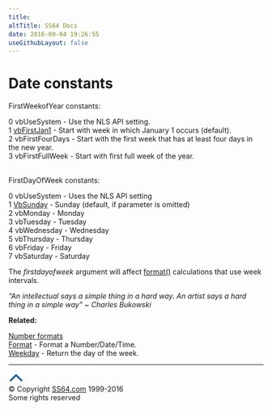 ```yaml
---
title:
altTitle: SS64 Docs
date: 2016-09-04 19:26:55
useGithubLayout: false
---
```

<!-- #BeginLibraryItem "/Library/head_access.lbi" --><!-- #EndLibraryItem --><h1>Date constants</h1>
<p>FirstWeekofYear constants:</p>
<p><span class="code">0 </span>vbUseSystem - Use the NLS API setting.<br>
<span class="code">1 </span><u>vbFirstJan1</u> - Start with week in which January 1 occurs (default).<br>
<span class="code">2 </span>vbFirstFourDays - Start with the first week that has at least four days in the new year.<br>
<span class="code">3 </span>vbFirstFullWeek - Start with first full week of the year.</p>
<p><br>
FirstDayOfWeek constants: </p>
<p><span class="code">0 </span>vbUseSystem - Uses the NLS API setting<br>
<span class="code">1 </span><u>VbSunday</u> - Sunday (default, if parameter is omitted)<br>
<span class="code">2 </span>vbMonday - Monday<br>
<span class="code">3 </span>vbTuesday - Tuesday<br>
<span class="code">4 </span>vbWednesday - Wednesday<br>
<span class="code">5 </span>vbThursday - Thursday<br>
<span class="code">6 </span>vbFriday - Friday<br>
<span class="code">7 </span>vbSaturday - Saturday</p>
<p>The <i>firstdayofweek</i> argument will affect <a href="format.html">format()</a> calculations that use week intervals.</p>
<p class="quote"><i>“An intellectual says a simple thing in a hard way. An artist﻿ says a hard thing in a simple way” ~ Charles Bukowski</i></p>
<p><b>Related:</b></p>
<p><a href="acnumberformats.html">Number formats</a><br>
<a href="format.html">Format</a> - Format a Number/Date/Time.<br>
<a href="weekday.html">Weekday</a> - Return the day of the week.</p><!-- #BeginLibraryItem "/Library/foot_access.lbi" --><p>
<!-- access -->

<hr>
<div id="bl" class="footer"><a href="acfirstweekofyear.html#"><img src="../images/top.png" width="30" height="22" alt="Back to the Top"></a></div>
<div id="br" class="footer, tagline">© Copyright <a href="http://ss64.com/">SS64.com</a> 1999-2016<br>
Some rights reserved</div><!-- #EndLibraryItem -->

